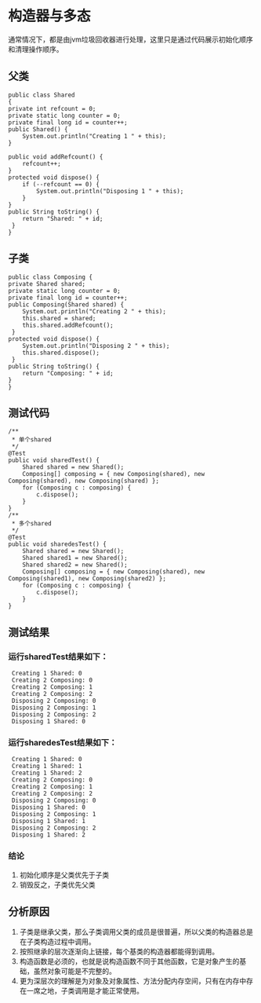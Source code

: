 # 构造器与多态
  通常情况下，都是由jvm垃圾回收器进行处理，这里只是通过代码展示初始化顺序和清理操作顺序。
## 父类 

    public class Shared 
    {
	private int refcount = 0;
	private static long counter = 0;
	private final long id = counter++;
	public Shared() {
		System.out.println("Creating 1 " + this);
	}
	
	public void addRefcount() {
		refcount++;
	}
	protected void dispose() {
		if (--refcount == 0) {
			System.out.println("Disposing 1 " + this);
		}
	}
	public String toString() {
		return "Shared: " + id;
     }
	}
 

## 子类 
    
    public class Composing { 
	private Shared shared;
	private static long counter = 0;
	private final long id = counter++;
	public Composing(Shared shared) {
		System.out.println("Creating 2 " + this);
		this.shared = shared;
		this.shared.addRefcount();
	 }
	protected void dispose() {
		System.out.println("Disposing 2 " + this);
		this.shared.dispose();
	 }
	public String toString() {
		return "Composing: " + id;
	}
    }
 
## 测试代码 


	/**
	 * 单个shared
	 */
	@Test
	public void sharedTest() {
		Shared shared = new Shared();
		Composing[] composing = { new Composing(shared), new Composing(shared), new Composing(shared) };
		for (Composing c : composing) {
			c.dispose();
		}
	}
	/**
	 * 多个shared
	 */
	@Test
	public void sharedesTest() {
		Shared shared = new Shared();
		Shared shared1 = new Shared();
		Shared shared2 = new Shared();
		Composing[] composing = { new Composing(shared), new Composing(shared1), new Composing(shared2) };
		for (Composing c : composing) {
			c.dispose();
		}
	}
 
 
## 测试结果

### 运行sharedTest结果如下：

	 Creating 1 Shared: 0
     Creating 2 Composing: 0
     Creating 2 Composing: 1
	 Creating 2 Composing: 2
	 Disposing 2 Composing: 0
     Disposing 2 Composing: 1
     Disposing 2 Composing: 2
     Disposing 1 Shared: 0
 
### 运行sharedesTest结果如下：

     Creating 1 Shared: 0
     Creating 1 Shared: 1
     Creating 1 Shared: 2
     Creating 2 Composing: 0
     Creating 2 Composing: 1
     Creating 2 Composing: 2
     Disposing 2 Composing: 0
     Disposing 1 Shared: 0
     Disposing 2 Composing: 1
     Disposing 1 Shared: 1
     Disposing 2 Composing: 2
     Disposing 1 Shared: 2   
  
### 结论

   1. 初始化顺序是父类优先于子类
   2. 销毁反之，子类优先父类
  
## 分析原因
   1. 子类是继承父类，那么子类调用父类的成员是很普遍，所以父类的构造器总是在子类构造过程中调用。
   2. 按照继承的层次逐渐向上链接，每个基类的构造器都能得到调用。
   3. 构造函数是必须的，也就是说构造函数不同于其他函数，它是对象产生的基础，虽然对象可能是不完整的。
   4. 更为深层次的理解是为对象及对象属性、方法分配内存空间，只有在内存中存在一席之地，子类调用是才能正常使用。


  